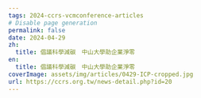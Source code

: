 ```yaml
---
tags: 2024-ccrs-vcmconference-articles
# Disable page generation
permalink: false
date: 2024-04-29
zh:
  title: 倡議科學減碳　中山大學助企業淨零
en:
  title: 倡議科學減碳　中山大學助企業淨零
coverImage: assets/img/articles/0429-ICP-cropped.jpg
url: https://ccrs.org.tw/news-detail.php?id=20
---
```

